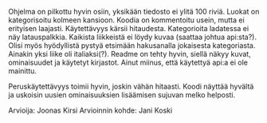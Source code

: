 Ohjelma on pilkottu hyvin osiin, yksikään tiedosto ei ylitä 100 riviä. Luokat on kategorisoitu kolmeen kansioon.
Koodia on kommentoitu usein, mutta ei erityisen laajasti.
Käytettävyys kärsii hitaudesta. Kategorioita ladatessa ei näy latauspalkkia. Kaikista liikkeistä ei löydy kuvaa (saattaa johtua api:sta?). Olisi myös hyödyllistä pystyä etsimään hakusanalla jokaisesta kategoriasta. Ainakin yksi liike oli italiaksi(?).
Readme on tehty hyvin, siellä näkyy kuvat, ominaisuudet ja käytetyt kirjastot. Ainut miinus, että käytettyä api:a ei ole mainittu.

Peruskäytettävyys toimii hyvin, joskin vähän hitaasti. Koodi näyttää hyvältä ja uskoisin uusien ominaisuuksien lisäämisen sujuvan melko helposti.

Arvioija: Joonas Kirsi
Arvioinnin kohde: Jani Koski
